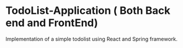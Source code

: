 # TodoList-Application ( Both Back end and FrontEnd)
Implementation of a simple todolist using React and Spring framework.
